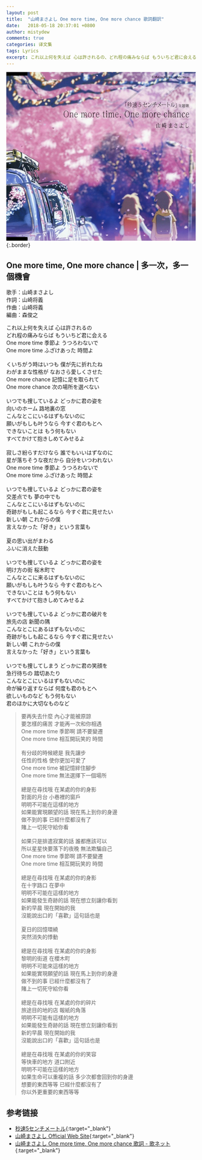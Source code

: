 ```yaml
---
layout: post
title:  "山崎まさよし One more time, One more chance 歌詞翻訳"
date:   2018-05-18 20:37:01 +0800
author: mistydew
comments: true
categories: 译文集
tags: Lyrics
excerpt: これ以上何を失えば 心は許されるの、どれ程の痛みならば もういちど君に会える。One more time 季節よ うつろわないで、One more time ふざけあった 時間よ。
---
```

![UPCH-80013](/assets/images/cover/misc/UPCH-80013.jpg){:.border}

## One more time, One more chance | 多一次，多一個機會

歌手：山崎まさよし<br>
作詞：山崎将義<br>
作曲：山崎将義<br>
編曲：森俊之

<div class="lyric-original">
<p>
これ以上何を失えば 心は許されるの<br>
どれ程の痛みならば もういちど君に会える<br>
One more time 季節よ うつろわないで<br>
One more time ふざけあった 時間よ<br>
<br>
くいちがう時はいつも 僕が先に折れたね<br>
わがままな性格が なおさら愛しくさせた<br>
One more chance 記憶に足を取られて<br>
One more chance 次の場所を選べない<br>
<br>
いつでも捜しているよ どっかに君の姿を<br>
向いのホーム 路地裏の窓<br>
こんなとこにいるはずもないのに<br>
願いがもしも叶うなら 今すぐ君のもとへ<br>
できないことは もう何もない<br>
すべてかけて抱きしめてみせるよ<br>
<br>
寂しさ紛らすだけなら 誰でもいいはずなのに<br>
星が落ちそうな夜だから 自分をいつわれない<br>
One more time 季節よ うつろわないで<br>
One more time ふざけあった 時間よ<br>
<br>
いつでも捜しているよ どっかに君の姿を<br>
交差点でも 夢の中でも<br>
こんなとこにいるはずもないのに<br>
奇跡がもしも起こるなら 今すぐ君に見せたい<br>
新しい朝 これからの僕<br>
言えなかった「好き」という言葉も<br>
<br>
夏の思い出がまわる<br>
ふいに消えた鼓動<br>
<br>
いつでも捜しているよ どっかに君の姿を<br>
明け方の街 桜木町で<br>
こんなとこに来るはずもないのに<br>
願いがもしも叶うなら 今すぐ君のもとへ<br>
できないことは もう何もない<br>
すべてかけて抱きしめてみせるよ<br>
<br>
いつでも捜しているよ どっかに君の破片を<br>
旅先の店 新聞の隅<br>
こんなとこにあるはずもないのに<br>
奇跡がもしも起こるなら 今すぐ君に見せたい<br>
新しい朝 これからの僕<br>
言えなかった「好き」という言葉も<br>
<br>
いつでも捜してしまう どっかに君の笑顔を<br>
急行待ちの 踏切あたり<br>
こんなとこにいるはずもないのに<br>
命が繰り返すならば 何度も君のもとへ<br>
欲しいものなど もう何もない<br>
君のほかに大切なものなど
</p>
</div>

<div class="lyric-translation">
<blockquote>
要再失去什麼 內心才能被原諒<br>
要怎樣的痛苦 才能再一次和你相遇<br>
One more time 季節啊 請不要變遷<br>
One more time 相互開玩笑的 時間<br>
<br>
有分歧的時候總是 我先讓步<br>
任性的性格 使你更加可愛了<br>
One more time 被記憶絆住腳步<br>
One more time 無法選擇下一個場所<br>
<br>
總是在尋找哦 在某處的你的身影<br>
對面的月台 小巷裡的窗戶<br>
明明不可能在這樣的地方<br>
如果能實現願望的話 現在馬上到你的身邊<br>
做不到的事 已經什麼都沒有了<br>
賭上一切死守給你看<br>
<br>
如果只是排遣寂寞的話 誰都應該可以<br>
所以星星快要落下的夜晚 無法欺騙自己<br>
One more time 季節啊 請不要變遷<br>
One more time 相互開玩笑的 時間<br>
<br>
總是在尋找哦 在某處的你的身影<br>
在十字路口 在夢中<br>
明明不可能在這樣的地方<br>
如果能發生奇跡的話 現在想立刻讓你看到<br>
新的早晨 現在開始的我<br>
沒能說出口的「喜歡」這句話也是<br>
<br>
夏日的回憶環繞<br>
突然消失的悸動<br>
<br>
總是在尋找哦 在某處的你的身影<br>
黎明的街道 在櫻木町<br>
明明不可能來這樣的地方<br>
如果能實現願望的話 現在馬上到你的身邊<br>
做不到的事 已經什麼都沒有了<br>
賭上一切死守給你看<br>
<br>
總是在尋找哦 在某處的你的碎片<br>
旅途目的地的店 報紙的角落<br>
明明不可能有這樣的地方<br>
如果能發生奇跡的話 現在想立刻讓你看到<br>
新的早晨 現在開始的我<br>
沒能說出口的「喜歡」這句話也是<br>
<br>
總是在尋找哦 在某處的你的笑容<br>
等快車的地方 道口附近<br>
明明不可能在這樣的地方<br>
如果生命可以重複的話 多少次都會回到你的身邊<br>
想要的東西等等 已經什麼都沒有了<br>
你以外更重要的東西等等
</blockquote>
</div>

## 参考链接

* [秒速5センチメートル](https://www.cwfilms.jp/5cm){:target="_blank"}
* [山崎まさよし Official Web Site](http://www.office-augusta.com/yama){:target="_blank"}
* [山崎まさよし One more time, One more chance 歌詞 - 歌ネット](https://www.uta-net.com/song/9778){:target="_blank"}
